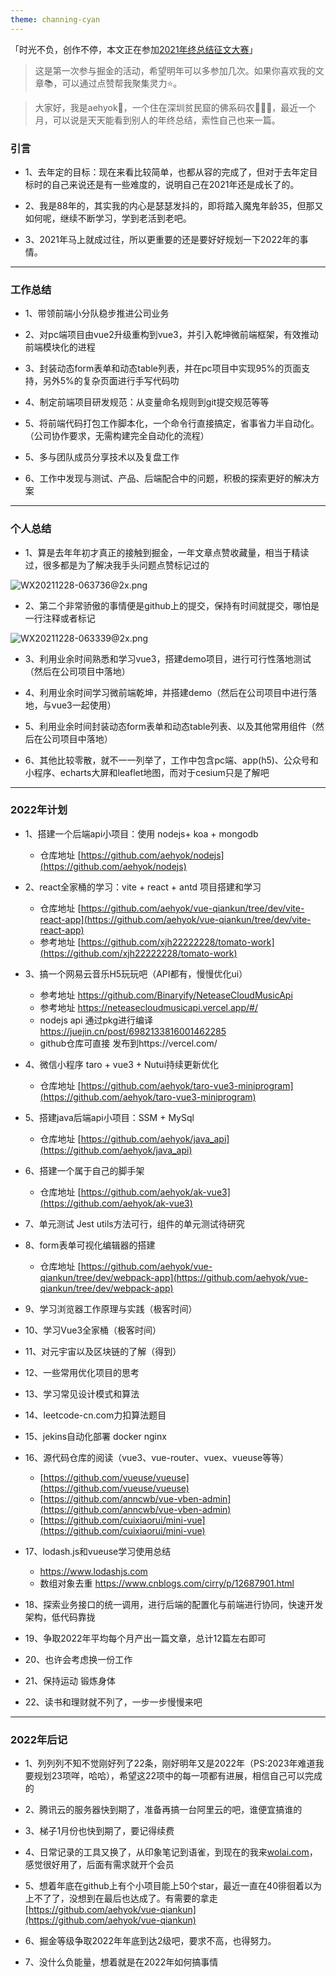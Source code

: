 ```yaml
---
theme: channing-cyan
---
```


「时光不负，创作不停，本文正在参加[2021年终总结征文大赛](https://juejin.cn/post/7034786723137585188/ "https://juejin.cn/post/7034786723137585188/")」

>这是第一次参与掘金的活动，希望明年可以多参加几次。如果你喜欢我的文章📚，可以通过点赞帮我聚集灵力⭐️。

> 大家好，我是aehyok🎋，一个住在深圳贫民窟的佛系码农🧚🏻‍♀️，最近一个月，可以说是天天能看到别人的年终总结，索性自己也来一篇。

### 引言
 - 1、去年定的目标：现在来看比较简单，也都从容的完成了，但对于去年定目标时的自己来说还是有一些难度的，说明自己在2021年还是成长了的。
 
 - 2、我是88年的，其实我的内心是瑟瑟发抖的，即将踏入魔鬼年龄35，但那又如何呢，继续不断学习，学到老活到老吧。

 - 3、2021年马上就成过往，所以更重要的还是要好好规划一下2022年的事情。

  -------------------
### 工作总结

  - 1、带领前端小分队稳步推进公司业务

  - 2、对pc端项目由vue2升级重构到vue3，并引入乾坤微前端框架，有效推动前端模块化的进程

  - 3、封装动态form表单和动态table列表，并在pc项目中实现95%的页面支持，另外5%的复杂页面进行手写代码叻

  - 4、制定前端项目研发规范：从变量命名规则到git提交规范等等

  - 5、将前端代码打包工作脚本化，一个命令行直接搞定，省事省力半自动化。（公司协作要求，无需构建完全自动化的流程）

  - 5、多与团队成员分享技术以及复盘工作

  - 6、工作中发现与测试、产品、后端配合中的问题，积极的探索更好的解决方案

-------------------
### 个人总结

  - 1、算是去年年初才真正的接触到掘金，一年文章点赞收藏量，相当于精读过，很多都是为了解决我手头问题点赞标记过的
  
![WX20211228-063736@2x.png](https://p3-juejin.byteimg.com/tos-cn-i-k3u1fbpfcp/9ec5d81d1c9d4d28992ddef88529cc64~tplv-k3u1fbpfcp-watermark.image?)

  - 2、第二个非常骄傲的事情便是github上的提交，保持有时间就提交，哪怕是一行注释或者标记
  
![WX20211228-063339@2x.png](https://p9-juejin.byteimg.com/tos-cn-i-k3u1fbpfcp/6ddb01a1aa3a499db53fd1b9a4abf5d5~tplv-k3u1fbpfcp-watermark.image?)
  - 3、利用业余时间熟悉和学习vue3，搭建demo项目，进行可行性落地测试（然后在公司项目中落地）

  - 4、利用业余时间学习微前端乾坤，并搭建demo（然后在公司项目中进行落地，与vue3一起使用）

  - 5、利用业余时间封装动态form表单和动态table列表、以及其他常用组件（然后在公司项目中落地）

  - 6、其他比较零散，就不一一列举了，工作中包含pc端、app(h5)、公众号和小程序、echarts大屏和leaflet地图，而对于cesium只是了解吧

-------------------
### 2022年计划

  - 1、搭建一个后端api小项目：使用 nodejs+ koa + mongodb
    - 仓库地址 [https://github.com/aehyok/nodejs](https://github.com/aehyok/nodejs)

  - 2、react全家桶的学习：vite + react + antd 项目搭建和学习
    - 仓库地址 [https://github.com/aehyok/vue-qiankun/tree/dev/vite-react-app](https://github.com/aehyok/vue-qiankun/tree/dev/vite-react-app)
    - 参考地址 [https://github.com/xjh22222228/tomato-work](https://github.com/xjh22222228/tomato-work)

  - 3、搞一个网易云音乐H5玩玩吧（API都有，慢慢优化ui）
    - 参考地址 https://github.com/Binaryify/NeteaseCloudMusicApi
    - 参考地址 https://neteasecloudmusicapi.vercel.app/#/
    - nodejs api 通过pkg进行编译 https://juejin.cn/post/6982133816001462285
    - github仓库可直接 发布到https://vercel.com/

  - 4、微信小程序 taro + vue3 + Nutui持续更新优化
    - 仓库地址 [https://github.com/aehyok/taro-vue3-miniprogram](https://github.com/aehyok/taro-vue3-miniprogram)

  - 5、搭建java后端api小项目：SSM + MySql
    - 仓库地址 [https://github.com/aehyok/java_api](https://github.com/aehyok/java_api)

  - 6、搭建一个属于自己的脚手架
    - 仓库地址 [https://github.com/aehyok/ak-vue3](https://github.com/aehyok/ak-vue3)

  - 7、单元测试 Jest utils方法可行，组件的单元测试待研究

  - 8、form表单可视化编辑器的搭建
    - 仓库地址 [https://github.com/aehyok/vue-qiankun/tree/dev/webpack-app](https://github.com/aehyok/vue-qiankun/tree/dev/webpack-app)

  - 9、学习浏览器工作原理与实践（极客时间）

  - 10、学习Vue3全家桶（极客时间）

  - 11、对元宇宙以及区块链的了解（得到）

  - 12、一些常用优化项目的思考

  - 13、学习常见设计模式和算法

  - 14、leetcode-cn.com力扣算法题目

  - 15、jekins自动化部署 docker nginx

  - 16、源代码仓库的阅读（vue3、vue-router、vuex、vueuse等等）
    - [https://github.com/vueuse/vueuse](https://github.com/vueuse/vueuse)
    - [https://github.com/anncwb/vue-vben-admin](https://github.com/anncwb/vue-vben-admin)
    - [https://github.com/cuixiaorui/mini-vue](https://github.com/cuixiaorui/mini-vue)

  - 17、lodash.js和vueuse学习使用总结
    - https://www.lodashjs.com
    - 数组对象去重 https://www.cnblogs.com/cirry/p/12687901.html

  - 18、探索业务接口的统一调用，进行后端的配置化与前端进行协同，快速开发架构，低代码靠拢

  - 19、争取2022年平均每个月产出一篇文章，总计12篇左右即可

  - 20、也许会考虑换一份工作

  - 21、保持运动 锻炼身体

  - 22、读书和理财就不列了，一步一步慢慢来吧

-------------------
### 2022年后记

  - 1、列列列不知不觉刚好列了22条，刚好明年又是2022年（PS:2023年难道我要规划23项咩，哈哈），希望这22项中的每一项都有进展，相信自己可以完成的

  - 2、腾讯云的服务器快到期了，准备再搞一台阿里云的吧，谁便宜搞谁的
  
  - 3、梯子1月份也快到期了，要记得续费
  
  - 4、日常记录的工具又换了，从印象笔记到语雀，到现在的我来[wolai.com](https://wolai.com)，感觉很好用了，后面有需求就开个会员

  - 5、想着年底在github上有个小项目能上50个star，最近一直在40徘徊着以为上不了了，没想到在最后也达成了。有需要的拿走[https://github.com/aehyok/vue-qiankun](https://github.com/aehyok/vue-qiankun)

  - 6、掘金等级争取2022年年底到达2级吧，要求不高，也得努力。
  - 7、没什么负能量，想着就是在2022年如何搞事情
